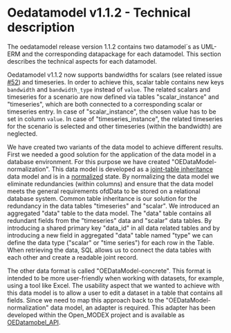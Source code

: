 # Oedatamodel v1.1.2 - Technical description 

The oedatamodel release version 1.1.2 contains two datamodel´s as UML-ERM and the corresponding datapackage
for each datamodel. This section describes the technical aspects for each datamodel. 

Oedatamodel v1.1.2 now supports bandwidths for scalars (see related issue [#52](https://github.com/OpenEnergyPlatform/oedatamodel/issues/52))
and timeseries. In order to achieve this, scalar table contains new keys `bandwidth` and `bandwidth_type` instead of `value`.
The related scalars and timeseries for a scenario are now defined via tables "scalar_instance" and "timeseries", 
which are both connected to a corresponding scalar or timeseries entry. In case of "scalar_instance", the chosen value
has to be set in column `value`. In case of "timeseries_instance", the related timeseries for the scenario is selected 
and other timeseries (within the bandwidth) are neglected.

We have created two variants of the data model to achieve different results. First we needed a good solution for 
the application of the data model in a database environment. For this purpose we have created 
"OEDataModel-normalization". This data model is developed as a [joint-table inheritance](https://docs.sqlalchemy.org/en/13/orm/inheritance.html#joined-table-inheritance) 
data model and is in a [normalized](https://en.wikipedia.org/wiki/Database_normalization#Example_of_a_step_by_step_normalization) state. 
By normalizing the data model we eliminate redundancies (within columns) and ensure that the data model meets the 
general requirements ofdData to be stored on a relational database system. Common table inheritance is our solution for 
the redundancy in the data tables "timeseries" and "scalar". We introduced an aggregated "data" table to 
the data model. The "data" table contains all redundant fields from the "timeseries" data and "scalar" data tables.
By introducing a shared primary key "data_id" in all data related tables and by introducing a new field in 
aggregated "data" table named "type" we can define the data type ("scalar" or "time series") for each row in the
Table. When retrieving the data, SQL allows us to connect the data tables with each other and create a readable 
joint record. 

The other data format is called "OEDataModel-concrete". This format is intended to be more user-friendly when working 
with datasets, for example, using a tool like Excel. The usability aspect that we wanted to achieve with this data 
model is to allow a user to edit a dataset in a table that contains all fields. Since we need to map this 
approach back to the "OEDataModel-normalization" data model, an adapter is required. This adapter has been developed 
within the Open_MODEX project and is available as [OEDatamobel_API](https://github.com/open-modex/oedatamodel_api).

